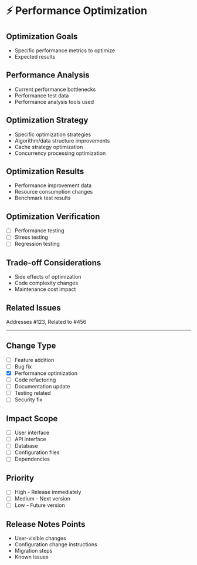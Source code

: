 # ⚡ Performance Optimization

## Optimization Goals
- Specific performance metrics to optimize
- Expected results

## Performance Analysis
- Current performance bottlenecks
- Performance test data
- Performance analysis tools used

## Optimization Strategy
- Specific optimization strategies
- Algorithm/data structure improvements
- Cache strategy optimization
- Concurrency processing optimization

## Optimization Results
- Performance improvement data
- Resource consumption changes
- Benchmark test results

## Optimization Verification
- [ ] Performance testing
- [ ] Stress testing
- [ ] Regression testing

## Trade-off Considerations
- Side effects of optimization
- Code complexity changes
- Maintenance cost impact

## Related Issues
Addresses #123, Related to #456

---

## Change Type
- [ ] Feature addition
- [ ] Bug fix
- [x] Performance optimization
- [ ] Code refactoring
- [ ] Documentation update
- [ ] Testing related
- [ ] Security fix

## Impact Scope
- [ ] User interface
- [ ] API interface
- [ ] Database
- [ ] Configuration files
- [ ] Dependencies

## Priority
- [ ] High - Release immediately
- [ ] Medium - Next version
- [ ] Low - Future version

## Release Notes Points
- User-visible changes
- Configuration change instructions
- Migration steps
- Known issues 